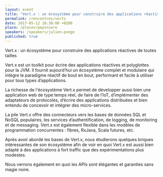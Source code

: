 ```yaml
---
layout: event
title: "Vert.x : un écosystème pour construire des applications réactives de toutes tailles"
permalink: /rencontres/vertx
date: 2017-05-12 18:30:00 +0200
place: /places/pepiniere
speakers: /speakers/julien-ponge
published: true
---
```


Vert.x : un écosystème pour construire des applications réactives de toutes tailles

Vert.x est un toolkit pour écrire des applications réactives et polyglottes pour la JVM. Il fournit aujourd’hui un écosystème complet et modulaire qui intègre le paradigme réactif de bout en bout, performant et facile à utiliser pour tous types d’applications.

La richesse de l'écosystème Vert.x permet de développer aussi bien une application web de type temps réel, de faire de l’IoT, d’implémenter des adaptateurs de protocoles, d’écrire des applications distribuées et bien entendu de concevoir et intégrer des micro-services.

La pile Vert.x offre des connecteurs vers les bases de données SQL et NoSQL populaires, les services d’authentification, de logging, de monitoring et de messaging. Vert.x est également flexible dans les modèles de programmation concurrentes : fibres, RxJava, Scala futures, etc.

Après avoir abordé les bases de Vert.x, nous étudierons quelques briques intéressantes de son écosystème afin de voir en quoi Vert.x est aussi bien adapté à des applications à fort traffic que des expérimentations plus modestes.

Nous verrons également en quoi les APIs sont élégantes et garanties sans magie noire.
